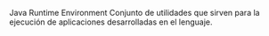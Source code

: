 Java Runtime Environment
Conjunto de utilidades que sirven para la ejecución de aplicaciones desarrolladas en el lenguaje.